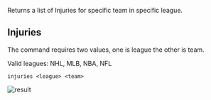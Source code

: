 Returns a list of Injuries for specific team in specific league.

## Injuries

The command requires two values, one is league the other is team.

Valid leagues: NHL, MLB, NBA, NFL  
 
```
injuries <league> <team>
```

![result](https://i.imgur.com/ndIiWHV.png)
